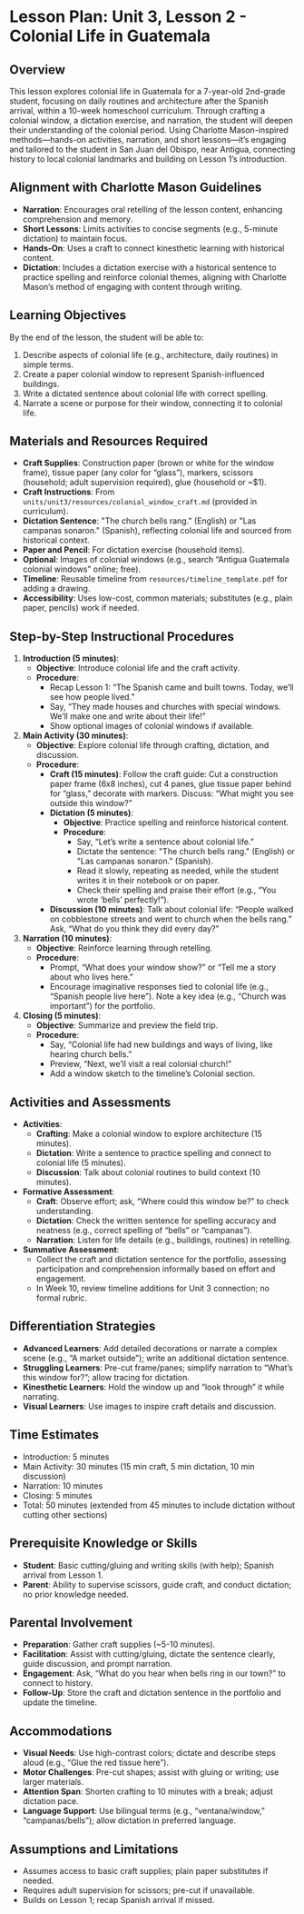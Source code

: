 # Lesson Plan: Unit 3, Lesson 2 - Colonial Life in Guatemala

## Overview
This lesson explores colonial life in Guatemala for a 7-year-old 2nd-grade student, focusing on daily routines and architecture after the Spanish arrival, within a 10-week homeschool curriculum. Through crafting a colonial window, a dictation exercise, and narration, the student will deepen their understanding of the colonial period. Using Charlotte Mason-inspired methods—hands-on activities, narration, and short lessons—it’s engaging and tailored to the student in San Juan del Obispo, near Antigua, connecting history to local colonial landmarks and building on Lesson 1’s introduction.

## Alignment with Charlotte Mason Guidelines
- **Narration**: Encourages oral retelling of the lesson content, enhancing comprehension and memory.
- **Short Lessons**: Limits activities to concise segments (e.g., 5-minute dictation) to maintain focus.
- **Hands-On**: Uses a craft to connect kinesthetic learning with historical content.
- **Dictation**: Includes a dictation exercise with a historical sentence to practice spelling and reinforce colonial themes, aligning with Charlotte Mason’s method of engaging with content through writing.

## Learning Objectives
By the end of the lesson, the student will be able to:
1. Describe aspects of colonial life (e.g., architecture, daily routines) in simple terms.
2. Create a paper colonial window to represent Spanish-influenced buildings.
3. Write a dictated sentence about colonial life with correct spelling.
4. Narrate a scene or purpose for their window, connecting it to colonial life.

## Materials and Resources Required
- **Craft Supplies**: Construction paper (brown or white for the window frame), tissue paper (any color for “glass”), markers, scissors (household; adult supervision required), glue (household or ~$1).
- **Craft Instructions**: From `units/unit3/resources/colonial_window_craft.md` (provided in curriculum).
- **Dictation Sentence**: "The church bells rang." (English) or "Las campanas sonaron." (Spanish), reflecting colonial life and sourced from historical context.
- **Paper and Pencil**: For dictation exercise (household items).
- **Optional**: Images of colonial windows (e.g., search “Antigua Guatemala colonial windows” online; free).
- **Timeline**: Reusable timeline from `resources/timeline_template.pdf` for adding a drawing.
- **Accessibility**: Uses low-cost, common materials; substitutes (e.g., plain paper, pencils) work if needed.

## Step-by-Step Instructional Procedures
1. **Introduction (5 minutes)**:
   - **Objective**: Introduce colonial life and the craft activity.
   - **Procedure**:
     - Recap Lesson 1: “The Spanish came and built towns. Today, we’ll see how people lived.”
     - Say, “They made houses and churches with special windows. We’ll make one and write about their life!”
     - Show optional images of colonial windows if available.
2. **Main Activity (30 minutes)**:
   - **Objective**: Explore colonial life through crafting, dictation, and discussion.
   - **Procedure**:
     - **Craft (15 minutes)**: Follow the craft guide: Cut a construction paper frame (6x8 inches), cut 4 panes, glue tissue paper behind for “glass,” decorate with markers. Discuss: “What might you see outside this window?”
     - **Dictation (5 minutes)**:
       - **Objective**: Practice spelling and reinforce historical content.
       - **Procedure**:
         - Say, “Let’s write a sentence about colonial life.”
         - Dictate the sentence: "The church bells rang." (English) or "Las campanas sonaron." (Spanish).
         - Read it slowly, repeating as needed, while the student writes it in their notebook or on paper.
         - Check their spelling and praise their effort (e.g., “You wrote ‘bells’ perfectly!”).
     - **Discussion (10 minutes)**: Talk about colonial life: “People walked on cobblestone streets and went to church when the bells rang.” Ask, “What do you think they did every day?”
3. **Narration (10 minutes)**:
   - **Objective**: Reinforce learning through retelling.
   - **Procedure**:
     - Prompt, “What does your window show?” or “Tell me a story about who lives here.”
     - Encourage imaginative responses tied to colonial life (e.g., “Spanish people live here”). Note a key idea (e.g., “Church was important”) for the portfolio.
4. **Closing (5 minutes)**:
   - **Objective**: Summarize and preview the field trip.
   - **Procedure**:
     - Say, “Colonial life had new buildings and ways of living, like hearing church bells.”
     - Preview, “Next, we’ll visit a real colonial church!”
     - Add a window sketch to the timeline’s Colonial section.

## Activities and Assessments
- **Activities**:
  - **Crafting**: Make a colonial window to explore architecture (15 minutes).
  - **Dictation**: Write a sentence to practice spelling and connect to colonial life (5 minutes).
  - **Discussion**: Talk about colonial routines to build context (10 minutes).
- **Formative Assessment**:
  - **Craft**: Observe effort; ask, “Where could this window be?” to check understanding.
  - **Dictation**: Check the written sentence for spelling accuracy and neatness (e.g., correct spelling of “bells” or “campanas”).
  - **Narration**: Listen for life details (e.g., buildings, routines) in retelling.
- **Summative Assessment**:
  - Collect the craft and dictation sentence for the portfolio, assessing participation and comprehension informally based on effort and engagement.
  - In Week 10, review timeline additions for Unit 3 connection; no formal rubric.

## Differentiation Strategies
- **Advanced Learners**: Add detailed decorations or narrate a complex scene (e.g., “A market outside”); write an additional dictation sentence.
- **Struggling Learners**: Pre-cut frame/panes; simplify narration to “What’s this window for?”; allow tracing for dictation.
- **Kinesthetic Learners**: Hold the window up and “look through” it while narrating.
- **Visual Learners**: Use images to inspire craft details and discussion.

## Time Estimates
- Introduction: 5 minutes
- Main Activity: 30 minutes (15 min craft, 5 min dictation, 10 min discussion)
- Narration: 10 minutes
- Closing: 5 minutes
- Total: 50 minutes (extended from 45 minutes to include dictation without cutting other sections)

## Prerequisite Knowledge or Skills
- **Student**: Basic cutting/gluing and writing skills (with help); Spanish arrival from Lesson 1.
- **Parent**: Ability to supervise scissors, guide craft, and conduct dictation; no prior knowledge needed.

## Parental Involvement
- **Preparation**: Gather craft supplies (~5-10 minutes).
- **Facilitation**: Assist with cutting/gluing, dictate the sentence clearly, guide discussion, and prompt narration.
- **Engagement**: Ask, “What do you hear when bells ring in our town?” to connect to history.
- **Follow-Up**: Store the craft and dictation sentence in the portfolio and update the timeline.

## Accommodations
- **Visual Needs**: Use high-contrast colors; dictate and describe steps aloud (e.g., “Glue the red tissue here”).
- **Motor Challenges**: Pre-cut shapes; assist with gluing or writing; use larger materials.
- **Attention Span**: Shorten crafting to 10 minutes with a break; adjust dictation pace.
- **Language Support**: Use bilingual terms (e.g., “ventana/window,” “campanas/bells”); allow dictation in preferred language.

## Assumptions and Limitations
- Assumes access to basic craft supplies; plain paper substitutes if needed.
- Requires adult supervision for scissors; pre-cut if unavailable.
- Builds on Lesson 1; recap Spanish arrival if missed.
